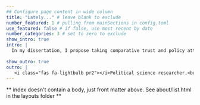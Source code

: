 ```yaml
---
## Configure page content in wide column
title: "Lately..." # leave blank to exclude
number_featured: 1 # pulling from mainSections in config.toml
use_featured: false # if false, use most recent by date
number_categories: 3 # set to zero to exclude
show_intro: true
intro: |
  In my dissertation, I propose taking comparative trust and policy attributes to understand that different types of trust have reinforcing or counterbalancing effects on public compliance with policies, and these effects vary across policy attributes. I argue that trust in implementing institutions should be most important in policies where the state and public share the interest, such as vaccination while the importance of political trust will be at least matched by that of social trust in policies where the interests of state and society have a fundamental tension, such as taxation. Drawing from 250 survey datasets, I employ a sophisticated Bayesian IRT model, to measure trust in representative institution, trust in implementing institution, and generalized trust. I create a comprehensive trust data set covering 151 countries over 47 years, from 1973 to 2020. To identify the causal effects, I use causal graphs and run a dynamic fixed-effects model with system generalized method of moments estimator. I expect to find that trust in implementing institutions has the most considerable effect on compliance with vaccination. I contend the importance of political trust is at least matched by that of social trust on compliance with taxation. My dissertation can help scholars, policymakers and policy implementors understand better about and break the vicious circle of public distrust and deadlock of policy reform in order to prepare for governance challenges like future pandemics, infodemics, and climate change.
  
show_outro: true
outro: |
   <i class="fas fa-lightbulb pr2"></i>Political science researcher,<br>interested in and curious about understanding society from big data and Non-traditional data.
---
```


** index doesn't contain a body, just front matter above.
See about/list.html in the layouts folder **